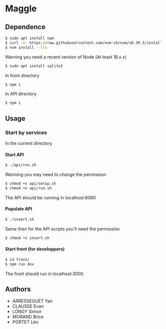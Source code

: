 # Maggle

## Dependence

```bash
$ sudo apt install npm
$ curl -o- https://raw.githubusercontent.com/nvm-sh/nvm/v0.39.3/install.sh | bash
$ nvm install --lts
```
Warning you need a recent version of Node (At least 18.x.x)

```bash
$ sudo apt install sqlite3
```

In front directory

```bash
$ npm i
```

In API directory

```bash
$ npm i
```

## Usage


### Start by services

In the current directory

#### Start API

```bash
$ ./api/run.sh
```

Warining you may need to change the permission 

```bash
$ chmod +x api/setup.sh
$ chmod +x api/run.sh
```

The API should be running in localhost:8080

#### Populate API

```bash
$ ./insert.sh
```
Same then for the API scripts you'll need the permission

```bash
$ chmod +x insert.sh
```

#### Start front (for developpers)

```bash
$ cd front/
$ npm run dev
```
The front should run in localhost:3000

## Authors

- ARRESSEGUET Yan
- CLAUSSE Evan
- LONGY Simon
- MORAND Brice
- PORTET Léo